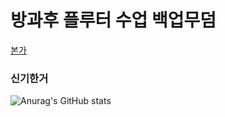 <h1>방과후 플루터 수업 백업무덤</h1>

[본가](https://yuika12.notion.site/6a0960ecbdf0435b9de4433bf49e0107?pvs=4)

<h3>신기한거</h3>

![Anurag's GitHub stats](https://github-readme-stats.vercel.app/api?username=Yuika12321&show_icons=true&theme=radical)

